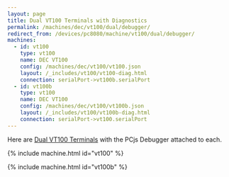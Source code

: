 ```yaml
---
layout: page
title: Dual VT100 Terminals with Diagnostics
permalink: /machines/dec/vt100/dual/debugger/
redirect_from: /devices/pc8080/machine/vt100/dual/debugger/
machines:
  - id: vt100
    type: vt100
    name: DEC VT100
    config: /machines/dec/vt100/vt100.json
    layout: /_includes/vt100/vt100-diag.html
    connection: serialPort->vt100b.serialPort
  - id: vt100b
    type: vt100
    name: DEC VT100
    config: /machines/dec/vt100/vt100b.json
    layout: /_includes/vt100/vt100b-diag.html
    connection: serialPort->vt100.serialPort
---
```


Here are [Dual VT100 Terminals](../) with the PCjs Debugger attached to each. 

{% include machine.html id="vt100" %}

{% include machine.html id="vt100b" %}
